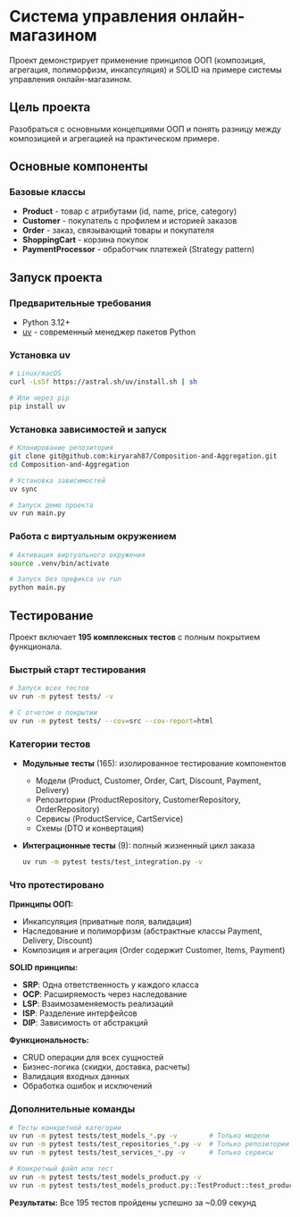 # Система управления онлайн-магазином

Проект демонстрирует применение принципов ООП (композиция, агрегация, полиморфизм, инкапсуляция) и SOLID на примере системы управления онлайн-магазином.

## Цель проекта

Разобраться с основными концепциями ООП и понять разницу между композицией и агрегацией на практическом примере.

## Основные компоненты

### Базовые классы

- **Product** - товар с атрибутами (id, name, price, category)
- **Customer** - покупатель с профилем и историей заказов
- **Order** - заказ, связывающий товары и покупателя
- **ShoppingCart** - корзина покупок
- **PaymentProcessor** - обработчик платежей (Strategy pattern)

## Запуск проекта

### Предварительные требования

- Python 3.12+
- [uv](https://github.com/astral-sh/uv) - современный менеджер пакетов Python

### Установка uv

```bash
# Linux/macOS
curl -LsSf https://astral.sh/uv/install.sh | sh

# Или через pip
pip install uv
```

### Установка зависимостей и запуск

```bash
# Клонирование репозитория
git clone git@github.com:kiryarah87/Composition-and-Aggregation.git
cd Composition-and-Aggregation

# Установка зависимостей
uv sync

# Запуск демо проекта
uv run main.py
```

### Работа с виртуальным окружением

```bash
# Активация виртуального окружения
source .venv/bin/activate

# Запуск без префикса uv run
python main.py
```

## Тестирование

Проект включает **195 комплексных тестов** с полным покрытием функционала.

### Быстрый старт тестирования

```bash
# Запуск всех тестов
uv run -m pytest tests/ -v

# С отчетом о покрытии
uv run -m pytest tests/ --cov=src --cov-report=html
```

### Категории тестов

- **Модульные тесты** (165): изолированное тестирование компонентов
  - Модели (Product, Customer, Order, Cart, Discount, Payment, Delivery)
  - Репозитории (ProductRepository, CustomerRepository, OrderRepository)
  - Сервисы (ProductService, CartService)
  - Схемы (DTO и конвертация)

- **Интеграционные тесты** (9): полный жизненный цикл заказа
  ```bash
  uv run -m pytest tests/test_integration.py -v
  ```

### Что протестировано

**Принципы ООП:**
- Инкапсуляция (приватные поля, валидация)
- Наследование и полиморфизм (абстрактные классы Payment, Delivery, Discount)
- Композиция и агрегация (Order содержит Customer, Items, Payment)

**SOLID принципы:**
- **SRP**: Одна ответственность у каждого класса
- **OCP**: Расширяемость через наследование
- **LSP**: Взаимозаменяемость реализаций
- **ISP**: Разделение интерфейсов
- **DIP**: Зависимость от абстракций

**Функциональность:**
- CRUD операции для всех сущностей
- Бизнес-логика (скидки, доставка, расчеты)
- Валидация входных данных
- Обработка ошибок и исключений

### Дополнительные команды

```bash
# Тесты конкретной категории
uv run -m pytest tests/test_models_*.py -v        # Только модели
uv run -m pytest tests/test_repositories_*.py -v  # Только репозитории
uv run -m pytest tests/test_services_*.py -v      # Только сервисы

# Конкретный файл или тест
uv run -m pytest tests/test_models_product.py -v
uv run -m pytest tests/test_models_product.py::TestProduct::test_product_creation -v
```

**Результаты:** Все 195 тестов пройдены успешно за ~0.09 секунд
